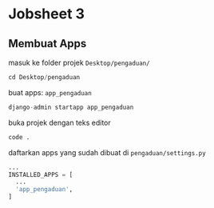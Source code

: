 # Jobsheet 3
## Membuat Apps
masuk ke folder projek ```Desktop/pengaduan/```
```python
cd Desktop/pengaduan
```

buat apps: ```app_pengaduan```
```python
django-admin startapp app_pengaduan
```

buka projek dengan teks editor
```python
code .
```

daftarkan apps yang sudah dibuat di ```pengaduan/settings.py```
```python
...
INSTALLED_APPS = [
  ...
  'app_pengaduan',
]
```